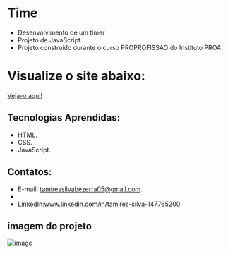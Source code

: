 # Time
- Desenvolvimento de um timer
- Projeto de JavaScript.
- Projeto construído durante o curso PROPROFISSÃO do Instituto PROA

# Visualize o site abaixo:

[Veja-o aqui!](https://time-two-pi.vercel.app/)


## Tecnologias Aprendidas:

- HTML.
- CSS.
- JavaScript.

## Contatos:

- E-mail: [tamiressilvabezerra05@gmail.com](mailto:tamiressilvabezerra05@gmail.com).
- 
- LinkedIn:www.linkedin.com/in/tamires-silva-147765200.

## imagem do projeto

![image](https://github.com/tamiressil/Time/assets/163886976/ca41c081-ec4a-4483-bea1-15a2f79f2baa)
